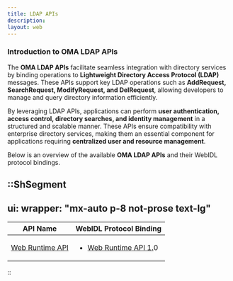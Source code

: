 ```yaml
---
title: LDAP APIs
description:
layout: web
---
```


### Introduction to OMA LDAP APIs

The **OMA LDAP APIs** facilitate seamless integration with directory services by binding operations to **Lightweight Directory Access Protocol (LDAP)** messages. These APIs support key LDAP operations such as **AddRequest, SearchRequest, ModifyRequest, and DelRequest**, allowing developers to manage and query directory information efficiently.

By leveraging LDAP APIs, applications can perform **user authentication, access control, directory searches, and identity management** in a structured and scalable manner. These APIs ensure compatibility with enterprise directory services, making them an essential component for applications requiring **centralized user and resource management**.

Below is an overview of the available **OMA LDAP APIs** and their WebIDL protocol bindings.


::ShSegment
---
ui:
  wrapper: "mx-auto p-8 not-prose text-lg"
---
<table id="publicdocuments-table" class="table-fixed">
  <thead>
    <tr>
      <th>API Name</th>
      <th>WebIDL Protocol Binding</th>
    </tr>
  </thead>
  <tbody>
    <tr>
      <td>
        <a target="_blank" href="http://www.openmobilealliance.org/release/WRAPI/">Web Runtime API</a>
      </td>
      <td>
        <ul>
          <li>
            <p>
              <a target="_blank" href="https://www.openmobilealliance.org/release/WRAPI/V1_0-20140923-A/">Web Runtime API 1.</a>0
            </p>
          </li>
        </ul>
      </td>
    </tr>
  </tbody>
</table>
::
